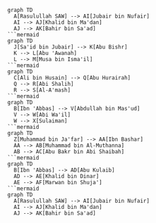 ```mermaid
graph TD
  A[Rasulullah SAW] --> AI[Jubair bin Nufair]
  AI --> AJ[Khalid bin Ma'dan]
  AJ --> AK[Bahir bin Sa'ad]
```mermaid
graph TD
  J[Sa'id bin Jubair] --> K[Abu Bishr]
  K --> L[Abu 'Awanah]
  L --> M[Musa bin Isma'il]
```mermaid
graph TD
  C[Ali bin Husain] --> Q[Abu Hurairah]
  Q --> R[Abi Shalih]
  R --> S[Al-A'mash]
```mermaid
graph TD
  B[Ibn 'Abbas] --> V[Abdullah bin Mas'ud]
  V --> W[Abi Wa'il]
  W --> X[Sulaiman]
```mermaid
graph TD
  Z[Muhammad bin Ja'far] --> AA[Ibn Bashar]
  AA --> AB[Muhammad bin Al-Muthanna]
  AB --> AC[Abu Bakr bin Abi Shaibah]
```mermaid
graph TD
  B[Ibn 'Abbas] --> AD[Abu Kulaib]
  AD --> AE[Khalid bin Dinar]
  AE --> AF[Marwan bin Shuja']
```mermaid
graph TD
  A[Rasulullah SAW] --> AI[Jubair bin Nufair]
  AI --> AJ[Khalid bin Ma'dan]
  AJ --> AK[Bahir bin Sa'ad]
